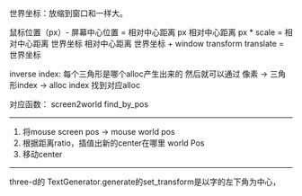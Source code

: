世界坐标：放缩到窗口和一样大。

鼠标位置（px）- 屏幕中心位置 = 相对中心距离 px
相对中心距离 px * scale = 相对中心距离 世界坐标
相对中心距离 世界坐标 + window transform translate = 世界坐标

inverse index: 每个三角形是哪个alloc产生出来的
然后就可以通过 像素 -> 三角形index -> alloc index 找到对应alloc

对应函数：
screen2world
find_by_pos

---

1. 将mouse screen pos -> mouse world pos
2. 根据距离ratio，插值出新的center在哪里 world Pos
3. 移动center
---

three-d的 TextGenerator.generate的set_transform是以字的左下角为中心，